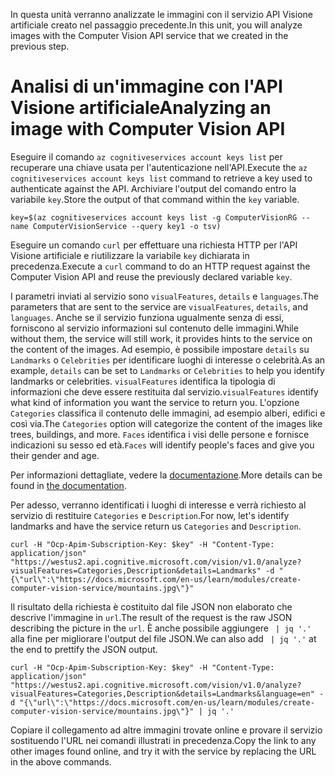 <span data-ttu-id="019a3-101">In questa unità verranno analizzate le immagini con il servizio API Visione artificiale creato nel passaggio precedente.</span><span class="sxs-lookup"><span data-stu-id="019a3-101">In this unit, you will analyze images with the Computer Vision API service that we created in the previous step.</span></span>

# <a name="analyzing-an-image-with-computer-vision-api"></a><span data-ttu-id="019a3-102">Analisi di un'immagine con l'API Visione artificiale</span><span class="sxs-lookup"><span data-stu-id="019a3-102">Analyzing an image with Computer Vision API</span></span>

<span data-ttu-id="019a3-103">Eseguire il comando `az cognitiveservices account keys list` per recuperare una chiave usata per l'autenticazione nell'API.</span><span class="sxs-lookup"><span data-stu-id="019a3-103">Execute the `az cognitiveservices account keys list` command to retrieve a key used to authenticate against the API.</span></span> <span data-ttu-id="019a3-104">Archiviare l'output del comando entro la variabile `key`.</span><span class="sxs-lookup"><span data-stu-id="019a3-104">Store the output of that command within the `key` variable.</span></span>

```azurecli
key=$(az cognitiveservices account keys list -g ComputerVisionRG --name ComputerVisionService --query key1 -o tsv)
```

<span data-ttu-id="019a3-105">Eseguire un comando `curl` per effettuare una richiesta HTTP per l'API Visione artificiale e riutilizzare la variabile `key` dichiarata in precedenza.</span><span class="sxs-lookup"><span data-stu-id="019a3-105">Execute a `curl` command to do an HTTP request against the Computer Vision API and reuse the previously declared variable `key`.</span></span>

<span data-ttu-id="019a3-106">I parametri inviati al servizio sono `visualFeatures`, `details` e `languages`.</span><span class="sxs-lookup"><span data-stu-id="019a3-106">The parameters that are sent to the service are `visualFeatures`, `details`, and `languages`.</span></span> <span data-ttu-id="019a3-107">Anche se il servizio funziona ugualmente senza di essi, forniscono al servizio informazioni sul contenuto delle immagini.</span><span class="sxs-lookup"><span data-stu-id="019a3-107">While without them, the service will still work, it provides hints to the service on the content of the images.</span></span> <span data-ttu-id="019a3-108">Ad esempio, è possibile impostare `details` su `Landmarks` o `Celebrities` per identificare luoghi di interesse o celebrità.</span><span class="sxs-lookup"><span data-stu-id="019a3-108">As an example, `details` can be set to `Landmarks` or `Celebrities` to help you identify landmarks or celebrities.</span></span> <span data-ttu-id="019a3-109">`visualFeatures` identifica la tipologia di informazioni che deve essere restituita dal servizio.</span><span class="sxs-lookup"><span data-stu-id="019a3-109">`visualFeatures` identify what kind of information you want the service to return you.</span></span> <span data-ttu-id="019a3-110">L'opzione `Categories` classifica il contenuto delle immagini, ad esempio alberi, edifici e così via.</span><span class="sxs-lookup"><span data-stu-id="019a3-110">The `Categories` option will categorize the content of the images like trees, buildings, and more.</span></span> <span data-ttu-id="019a3-111">`Faces` identifica i visi delle persone e fornisce indicazioni su sesso ed età.</span><span class="sxs-lookup"><span data-stu-id="019a3-111">`Faces` will identify people's faces and give you their gender and age.</span></span>

<span data-ttu-id="019a3-112">Per informazioni dettagliate, vedere la [documentazione](https://westus.dev.cognitive.microsoft.com/docs/services/56f91f2d778daf23d8ec6739/operations/56f91f2e778daf14a499e1fa).</span><span class="sxs-lookup"><span data-stu-id="019a3-112">More details can be found in [the documentation](https://westus.dev.cognitive.microsoft.com/docs/services/56f91f2d778daf23d8ec6739/operations/56f91f2e778daf14a499e1fa).</span></span>

<span data-ttu-id="019a3-113">Per adesso, verranno identificati i luoghi di interesse e verrà richiesto al servizio di restituire `Categories` e `Description`.</span><span class="sxs-lookup"><span data-stu-id="019a3-113">For now, let's identify landmarks and have the service return us `Categories` and `Description`.</span></span>

```azurecli
curl -H "Ocp-Apim-Subscription-Key: $key" -H "Content-Type: application/json" "https://westus2.api.cognitive.microsoft.com/vision/v1.0/analyze?visualFeatures=Categories,Description&details=Landmarks" -d "{\"url\":\"https://docs.microsoft.com/en-us/learn/modules/create-computer-vision-service/mountains.jpg\"}"
```

<span data-ttu-id="019a3-114">Il risultato della richiesta è costituito dal file JSON non elaborato che descrive l'immagine in `url`.</span><span class="sxs-lookup"><span data-stu-id="019a3-114">The result of the request is the raw JSON describing the picture in the `url`.</span></span> <span data-ttu-id="019a3-115">È anche possibile aggiungere ` | jq '.'` alla fine per migliorare l'output del file JSON.</span><span class="sxs-lookup"><span data-stu-id="019a3-115">We can also add ` | jq '.'` at the end to prettify the JSON output.</span></span>

```azurecli
curl -H "Ocp-Apim-Subscription-Key: $key" -H "Content-Type: application/json" "https://westus2.api.cognitive.microsoft.com/vision/v1.0/analyze?visualFeatures=Categories,Description&details=Landmarks&language=en" -d "{\"url\":\"https://docs.microsoft.com/en-us/learn/modules/create-computer-vision-service/mountains.jpg\"}" | jq '.'
```

<span data-ttu-id="019a3-116">Copiare il collegamento ad altre immagini trovate online e provare il servizio sostituendo l'URL nei comandi illustrati in precedenza.</span><span class="sxs-lookup"><span data-stu-id="019a3-116">Copy the link to any other images found online, and try it with the service by replacing the URL in the above commands.</span></span>